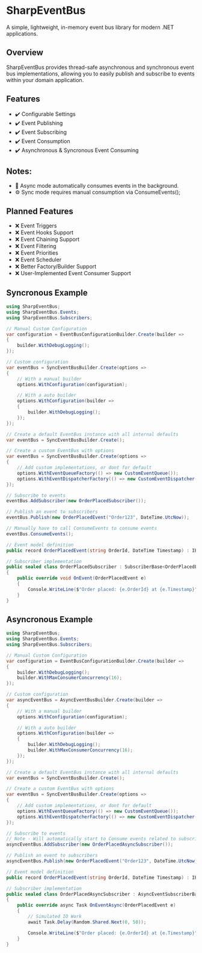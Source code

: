 # SharpEventBus
A simple, lightweight, in-memory event bus library for modern .NET applications.

## Overview
SharpEventBus provides thread-safe asynchronous and synchronous event bus implementations, allowing you to easily publish and subscribe to events within your domain application.

## Features
- ✔️ Configurable Settings
- ✔️ Event Publishing
- ✔️ Event Subscribing
- ✔️ Event Consumption
- ✔️ Asynchronous & Syncronous Event Consuming

## Notes:
- 🔄 Async mode automatically consumes events in the background.
- ⚙️ Sync mode requires manual consumption via ConsumeEvents();

## Planned Features
- ❌ Event Triggers
- ❌ Event Hooks Support  
- ❌ Event Chaining Support
- ❌ Event Filtering 
- ❌ Event Priorities
- ❌ Event Scheduler
- ❌ Better Factory/Builder Support  
- ❌ User-Implemented Event Consumer Support 

## Syncronous Example

```csharp
using SharpEventBus;
using SharpEventBus.Events;
using SharpEventBus.Subscribers;

// Manual Custom Configuration
var configuration = EventBusConfigurationBuilder.Create(builder =>
{
    builder.WithDebugLogging();
});

// Custom configuration
var eventBus = SyncEventBusBuilder.Create(options =>
{
    // With a manual builder
    options.WithConfiguration(configuration);

    // With a auto builder
    options.WithConfiguration(builder =>
    {
        builder.WithDebugLogging();
    });
});

// Create a default EventBus instance with all internal defaults
var eventBus = SyncEventBusBuilder.Create();

// Create a custom EventBus with options
var eventBus = SyncEventBusBuilder.Create(options =>
{
    // Add custom implementations, or dont for default
    options.WithEventQueueFactory(() => new CustomEventQueue());
    options.WithEventDispatcherFactory(() => new CustomEventDispatcher());
});

// Subscribe to events
eventBus.AddSubscriber(new OrderPlacedSubscriber());

// Publish an event to subscribers
eventBus.Publish(new OrderPlacedEvent("Order123", DateTime.UtcNow));

// Manually have to call ConsumeEvents to consume events
eventBus.ConsumeEvents();

// Event model definition
public record OrderPlacedEvent(string OrderId, DateTime Timestamp) : IEvent;

// Subscriber implementation
public sealed class OrderPlacedSubscriber : SubscriberBase<OrderPlacedEvent>
{
    public override void OnEvent(OrderPlacedEvent e)
    {
        Console.WriteLine($"Order placed: {e.OrderId} at {e.Timestamp}");
    }
}
```

## Asyncronous Example

```csharp
using SharpEventBus;
using SharpEventBus.Events;
using SharpEventBus.Subscribers;

// Manual Custom Configuration
var configuration = EventBusConfigurationBuilder.Create(builder =>
{
    builder.WithDebugLogging();
    builder.WithMaxConsumerConcurrency(16);
});

// Custom configuration
var asyncEventBus = AsyncEventBusBuilder.Create(builder =>
{
    // With a manual builder
    options.WithConfiguration(configuration);

    // With a auto builder
    options.WithConfiguration(builder =>
    {
        builder.WithDebugLogging();
        builder.WithMaxConsumerConcurrency(16);
    });
});

// Create a default EventBus instance with all internal defaults
var eventBus = SyncEventBusBuilder.Create();

// Create a custom EventBus with options
var eventBus = SyncEventBusBuilder.Create(options =>
{
    // Add custom implementations, or dont for default
    options.WithEventQueueFactory(() => new CustomEventQueue());
    options.WithEventDispatcherFactory(() => new CustomEventDispatcher());
});

// Subscribe to events
// Note - Will automatically start to Consume events related to subscriber once the subscriber is added
asyncEventBus.AddSubscriber(new OrderPlacedAsyncSubscriber());

// Publish an event to subscribers
asyncEventBus.Publish(new OrderPlacedEvent("Order123", DateTime.UtcNow));

// Event model definition
public record OrderPlacedEvent(string OrderId, DateTime Timestamp) : IEvent;

// Subscriber implementation
public sealed class OrderPlacedAsyncSubscriber : AsyncEventSubscriberBase<OrderPlacedEvent>
{
    public override async Task OnEventAsync(OrderPlacedEvent e)
    {
        // Simulated IO Work
        await Task.Delay(Random.Shared.Next(0, 50));

        Console.WriteLine($"Order placed: {e.OrderId} at {e.Timestamp}");
    }
}
